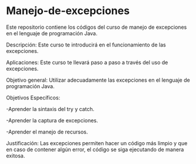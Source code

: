 # Manejo-de-excepciones
Este repositorio contiene los códigos del curso de manejo de excepciones en el lenguaje de programación Java. 

Descripción: Este curso te introducirá en el funcionamiento de las excepciones. 

Aplicaciones: Este curso te llevará paso a paso a través del uso de excepciones. 

Objetivo general: Utilizar adecuadamente las excepciones en el lenguaje de programación Java. 

Objetivos Específicos:

-Aprender la sintaxis del try y catch.

-Aprender la captura de excepciones.

-Aprender el manejo de recursos.

Justificación: Las excepciones permiten hacer un código más limpio y que en caso de contener algún error, el código se siga ejecutando de manera exitosa. 
